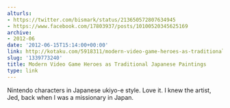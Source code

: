 ```yaml
---
alturls:
- https://twitter.com/bismark/status/213650572807634945
- https://www.facebook.com/17803937/posts/10100520345625169
archive:
- 2012-06
date: '2012-06-15T15:14:00+00:00'
link: http://kotaku.com/5918311/modern-video-game-heroes-as-traditional-japanese-paintings
slug: '1339773240'
title: Modern Video Game Heroes as Traditional Japanese Paintings
type: link
---
```


Nintendo characters in Japanese ukiyo-e style. Love it. I knew the artist, Jed, back when I was a missionary in Japan.

